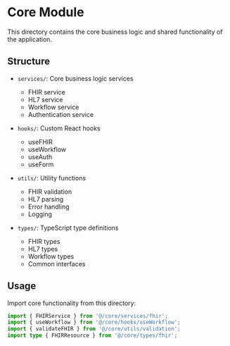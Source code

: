 # Core Module

This directory contains the core business logic and shared functionality of the application.

## Structure

- `services/`: Core business logic services
  - FHIR service
  - HL7 service
  - Workflow service
  - Authentication service

- `hooks/`: Custom React hooks
  - useFHIR
  - useWorkflow
  - useAuth
  - useForm

- `utils/`: Utility functions
  - FHIR validation
  - HL7 parsing
  - Error handling
  - Logging

- `types/`: TypeScript type definitions
  - FHIR types
  - HL7 types
  - Workflow types
  - Common interfaces

## Usage

Import core functionality from this directory:

```typescript
import { FHIRService } from '@/core/services/fhir';
import { useWorkflow } from '@/core/hooks/useWorkflow';
import { validateFHIR } from '@/core/utils/validation';
import type { FHIRResource } from '@/core/types/fhir';
``` 